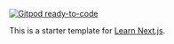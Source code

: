 [![Gitpod ready-to-code](https://img.shields.io/badge/Gitpod-ready--to--code-blue?logo=gitpod)](https://gitpod.io/#https://github.com/jacobhq/nextjs-exapmple)

This is a starter template for [Learn Next.js](https://nextjs.org/learn).